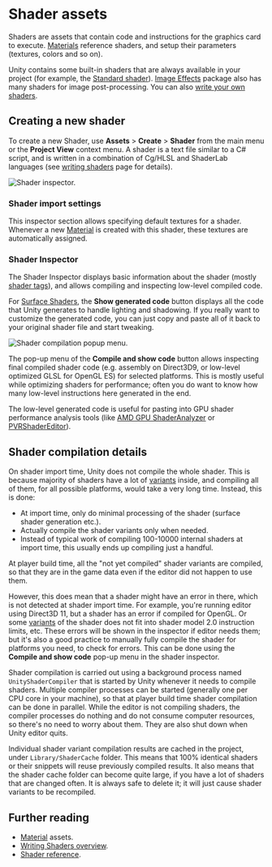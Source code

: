 # Shader assets

Shaders are assets that contain code and instructions for the graphics card to execute.
[Materials](class-Material) reference shaders, and setup their parameters (textures, colors and so on).

Unity contains some built-in shaders that are always available in your project (for example,
the [Standard shader](shader-StandardShader)). [Image Effects](comp-ImageEffects) package also
has many shaders for image post-processing. You can also [write your own shaders](ShadersOverview).


## Creating a new shader

To create a new Shader, use __Assets__ &gt; __Create__ &gt; __Shader__ from the
main menu or the __Project View__ context menu. A shader is a text file
similar to a C# script, and is written in a combination of Cg/HLSL and ShaderLab languages
(see [writing shaders](ShadersOverview) page for details).

![Shader inspector.](../uploads/Shaders/Inspector-Shader.png)


### Shader import settings

This inspector section allows specifying default textures for a shader. Whenever a new
[Material](class-Material) is created with this shader, these textures are
automatically assigned.


### Shader Inspector

The Shader Inspector displays basic information about the shader (mostly [shader tags](SL-SubShaderTags)),
and allows compiling and inspecting low-level compiled code.

For [Surface Shaders](SL-SurfaceShaders), the __Show generated code__
button displays all the code that Unity generates to handle lighting and shadowing. If you really want
to customize the generated code, you can just copy and paste all of it back to your original shader file
and start tweaking.


![Shader compilation popup menu.](../uploads/Shaders/Inspector-ShaderCompilePopup.png)

The pop-up menu of the __Compile and show code__ button allows inspecting final
compiled shader code (e.g. assembly on Direct3D9, or low-level optimized GLSL for OpenGL ES) for selected
platforms. This is mostly useful while optimizing shaders for performance; often you do want to know how
many low-level instructions here generated in the end.

The low-level generated code is useful for pasting into GPU shader performance analysis tools (like
[AMD GPU ShaderAnalyzer](http://developer.amd.com/tools-and-sdks/graphics-development/gpu-shaderanalyzer/)
or [PVRShaderEditor](http://community.imgtec.com/developers/powervr/tools/pvrshadereditor/)).


## Shader compilation details

On shader import time, Unity does not compile the whole shader. This is because majority of shaders
have a lot of [variants](SL-MultipleProgramVariants) inside, and compiling all of them, for all possible
platforms, would take a very long time. Instead, this is done:

* At import time, only do minimal processing of the shader (surface shader generation etc.).
* Actually compile the shader variants only when needed.
* Instead of typical work of compiling 100-10000 internal shaders at import time, this usually ends up compiling just a handful.

At player build time, all the "not yet compiled" shader variants are compiled, so that they are in the game data even if the editor did not happen to use them.

However, this does mean that a shader might have an error in there, which is not detected at shader
import time. For example, you're running editor using Direct3D 11, but a shader has an error if compiled
for OpenGL. Or some [variants](SL-MultipleProgramVariants) of the shader does not fit into shader model 2.0
instruction limits, etc. These errors will be shown in the inspector if editor needs them; but it's also a
good practice to manually fully compile the shader for platforms you need, to check for errors. This can be
done using the __Compile and show code__ pop-up menu in the shader inspector.

Shader compilation is carried out using a background process named `UnityShaderCompiler` that is started by Unity
whenever it needs to compile shaders. Multiple compiler processes can be started (generally one per CPU
core in your machine), so that at player build time shader compilation can be done in parallel. While the
editor is not compiling shaders, the compiler processes do nothing and do not consume computer resources,
so there's no need to worry about them. They are also shut down when Unity editor quits.

Individual shader variant compilation results are cached in the project, under `Library/ShaderCache` folder.
This means that 100% identical shaders or their snippets will reuse previously compiled results. It also
means that the shader cache folder can become quite large, if you have a lot of shaders that are changed
often. It is always safe to delete it; it will just cause shader variants to be recompiled.



## Further reading

* [Material](class-Material) assets.
* [Writing Shaders overview](ShadersOverview).
* [Shader reference](SL-Reference).

